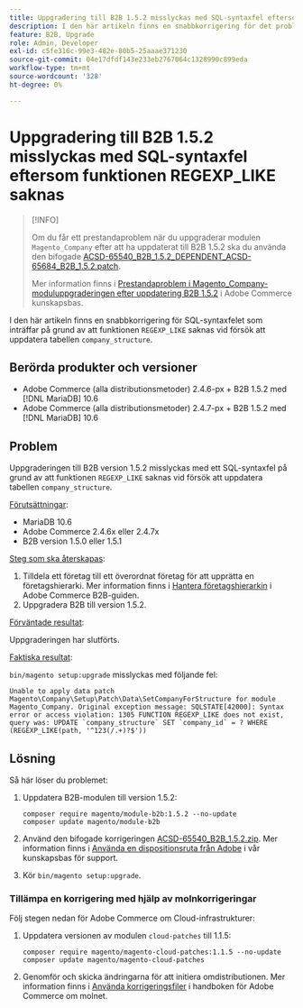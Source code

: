 ```yaml
---
title: Uppgradering till B2B 1.5.2 misslyckas med SQL-syntaxfel eftersom funktionen REGEXP_LIKE saknas
description: I den här artikeln finns en snabbkorrigering för det problem där ett SQL-syntaxfel inträffar på grund av att funktionen REGEXP_LIKE saknas vid försök att uppdatera tabellen company_structure.
feature: B2B, Upgrade
role: Admin, Developer
exl-id: c5fe316c-99e3-482e-80b5-25aaae371230
source-git-commit: 04e17dfdf143e233eb2767064c1328990c899eda
workflow-type: tm+mt
source-wordcount: '328'
ht-degree: 0%

---
```


# Uppgradering till B2B 1.5.2 misslyckas med SQL-syntaxfel eftersom funktionen REGEXP_LIKE saknas

>[!INFO]
>
>Om du får ett prestandaproblem när du uppgraderar modulen `Magento_Company` efter att ha uppdaterat till B2B 1.5.2 ska du använda den bifogade [ACSD-65540_B2B_1.5.2_DEPENDENT_ACSD-65684_B2B_1.5.2.patch](assets/ACSD-65540_B2B_1.5.2_DEPENDENT_ACSD-65684_B2B_1.5.2.patch.zip).
>
>Mer information finns i [Prestandaproblem i Magento_Company-moduluppgraderingen efter uppdatering B2B 1.5.2](/help/troubleshooting/installation-and-upgrade/magento-company-module-upgrade-performance-issue.md) i Adobe Commerce kunskapsbas.

I den här artikeln finns en snabbkorrigering för SQL-syntaxfelet som inträffar på grund av att funktionen `REGEXP_LIKE` saknas vid försök att uppdatera tabellen `company_structure`.

## Berörda produkter och versioner

* Adobe Commerce (alla distributionsmetoder) 2.4.6-px + B2B 1.5.2 med [!DNL MariaDB] 10.6
* Adobe Commerce (alla distributionsmetoder) 2.4.7-px + B2B 1.5.2 med [!DNL MariaDB] 10.6

## Problem

Uppgraderingen till B2B version 1.5.2 misslyckas med ett SQL-syntaxfel på grund av att funktionen `REGEXP_LIKE` saknas vid försök att uppdatera tabellen `company_structure`.

<u>Förutsättningar</u>:

* MariaDB 10.6
* Adobe Commerce 2.4.6x eller 2.4.7x
* B2B version 1.5.0 eller 1.5.1

<u>Steg som ska återskapas</u>:

1. Tilldela ett företag till ett överordnat företag för att upprätta en företagshierarki. Mer information finns i [Hantera företagshierarkin](https://experienceleague.adobe.com/en/docs/commerce-admin/b2b/company-management/manage-company-hierarchy) i Adobe Commerce B2B-guiden.
1. Uppgradera B2B till version 1.5.2.

<u>Förväntade resultat</u>:

Uppgraderingen har slutförts.

<u>Faktiska resultat</u>:

`bin/magento setup:upgrade` misslyckas med följande fel:

```
Unable to apply data patch Magento\Company\Setup\Patch\Data\SetCompanyForStructure for module Magento_Company. Original exception message: SQLSTATE[42000]: Syntax error or access violation: 1305 FUNCTION REGEXP_LIKE does not exist, query was: UPDATE `company_structure` SET `company_id` = ? WHERE (REGEXP_LIKE(path, '^123(/.+)?$'))
```

## Lösning

Så här löser du problemet:

1. Uppdatera B2B-modulen till version 1.5.2:

   ```
   composer require magento/module-b2b:1.5.2 --no-update
   composer update magento/module-b2b
   ```

1. Använd den bifogade korrigeringen [ACSD-65540_B2B_1.5.2.zip](assets/ACSD-65540_B2B_1.5.2.zip). Mer information finns i [Använda en dispositionsruta från Adobe](/help/how-to/general/how-to-apply-a-composer-patch-provided-by-magento.md) i vår kunskapsbas för support.
1. Kör `bin/magento setup:upgrade`.

### Tillämpa en korrigering med hjälp av molnkorrigeringar

Följ stegen nedan för Adobe Commerce om Cloud-infrastrukturer:

1. Uppdatera versionen av modulen `cloud-patches` till 1.1.5:

   ```
   composer require magento/magento-cloud-patches:1.1.5 --no-update
   composer update magento/magento-cloud-patches
   ```

1. Genomför och skicka ändringarna för att initiera omdistributionen. Mer information finns i [Använda korrigeringsfiler](https://experienceleague.adobe.com/en/docs/commerce-on-cloud/user-guide/develop/upgrade/apply-patches) i handboken för Adobe Commerce om molnet.
